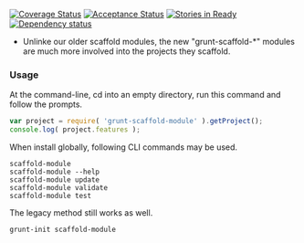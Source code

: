 [![Coverage Status](https://img.shields.io/coveralls/UsabilityDynamics/grunt-scaffold-module.svg)](https://coveralls.io/r/UsabilityDynamics/grunt-scaffold-module)
[![Acceptance Status](http://img.shields.io/badge/acceptance-100-green.svg)](https://acceptance.io/r/UsabilityDynamics/grunt-scaffold-module)
[![Stories in Ready](https://badge.waffle.io/usabilitydynamics/grunt-scaffold-module.png?label=ready&title=Ready)](https://waffle.io/usabilitydynamics/grunt-scaffold-module)
[![Dependency status](https://david-dm.org/UsabilityDynamics/grunt-scaffold-module.png)](https://david-dm.org/UsabilityDynamics/grunt-scaffold-module#info=dependencies&view=table)

* Unlinke our older scaffold modules, the new "grunt-scaffold-*" modules are much more involved into the projects they scaffold.

### Usage
At the command-line, cd into an empty directory, run this command and follow the prompts.

```js
var project = require( 'grunt-scaffold-module' ).getProject();
console.log( project.features );
```

When install globally, following CLI commands may be used.
```
scaffold-module
scaffold-module --help
scaffold-module update
scaffold-module validate
scaffold-module test
```

The legacy method still works as well.
```
grunt-init scaffold-module
```
